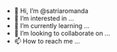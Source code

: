 - 👋 Hi, I’m @satriaromanda
- 👀 I’m interested in ...
- 🌱 I’m currently learning ...
- 💞️ I’m looking to collaborate on ...
- 📫 How to reach me ...

<!---
satriaromanda/satriaromanda is a ✨ special ✨ repository because its `README.md` (this file) appears on your GitHub profile.
You can click the Preview link to take a look at your changes.
--->
